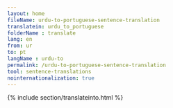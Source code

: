 ```yaml
---
layout: home
fileName: urdu-to-portuguese-sentence-translation
translatein: urdu_to_portuguese
folderName : translate
lang: en
from: ur
to: pt
langName : urdu-to
permalink: /urdu-to-portuguese-sentence-translation
tool: sentence-translations
nointernationalization: true
---
```

{% include section/translateinto.html %}
